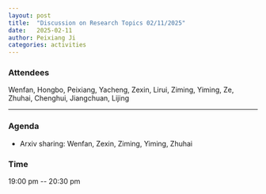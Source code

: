 ```yaml
---
layout: post
title:  "Discussion on Research Topics 02/11/2025"
date:   2025-02-11
author: Peixiang Ji
categories: activities
---
```


### Attendees

Wenfan, Hongbo, Peixiang, Yacheng, Zexin, Lirui, Ziming, Yiming, Ze, Zhuhai, Chenghui, Jiangchuan, Lijing

---

### Agenda

- Arxiv sharing: Wenfan, Zexin, Ziming, Yiming, Zhuhai


### Time

19:00 pm -- 20:30 pm
